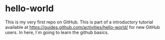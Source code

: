 # hello-world
This is my very first repo on GitHub.
This is part of a introductory tutorial available at https://guides.github.com/activities/hello-world/ for new GitHub users.
In here, I´m going to learn the github basics.
